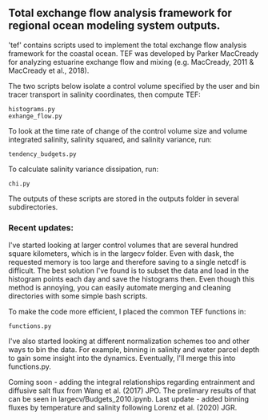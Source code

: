 ## Total exchange flow analysis framework for regional ocean modeling system outputs.

'tef' contains scripts used to implement the total exchange flow analysis framework for the coastal ocean. TEF was developed by Parker MacCready for analyzing estuarine exchange flow and mixing (e.g. MacCready, 2011 & MacCready et al., 2018).

The two scripts below isolate a control volume specified by the user and bin tracer transport in salinity coordinates, then compute TEF:

	histograms.py 
	exhange_flow.py
To look at the time rate of change of the control volume size and volume integrated salinity, salinity squared, and salinity variance, run:

	tendency_budgets.py
To calculate salinity variance dissipation, run:
	
	chi.py
The outputs of these scripts are stored in the outputs folder in several subdirectories. 

### Recent updates: 
I've started looking at larger control volumes that are several hundred square kilometers, which is in the largecv folder. Even with dask, the requested memory is too large and therefore saving to a single netcdf is difficult. The best solution I've found is to subset the data and load in the histogram points each day and save the histograms then. Even though this method is annoying, you can easily automate merging and cleaning directories with some simple bash scripts.

To make the code more efficient, I placed the common TEF functions in:

    functions.py
I've also started looking at different normalization schemes too and other ways to bin the data. For example, binning in salinity and water parcel depth to gain some insight into the dynamics. Eventually, I'll merge this into functions.py. 

Coming soon - adding the integral relationships regarding entrainment and diffusive salt flux from Wang et al. (2017) JPO. The prelimary results of that can be seen in largecv/Budgets_2010.ipynb. Last update - added binning fluxes by temperature and salinity following Lorenz et al. (2020) JGR. 
